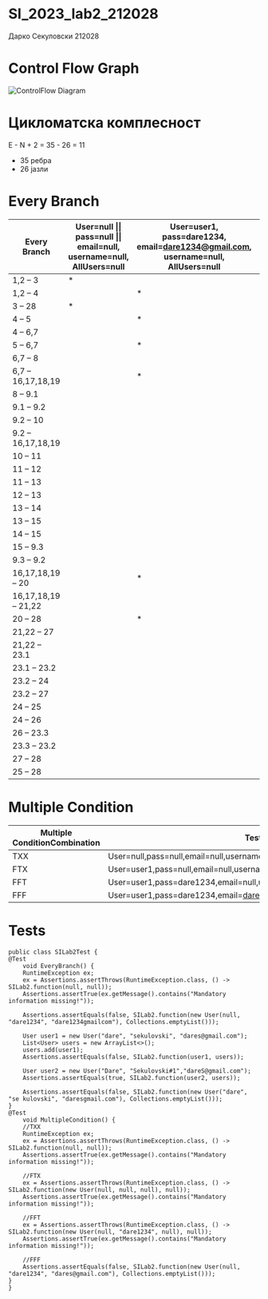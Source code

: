 # SI_2023_lab2_212028
Дарко Секуловски 212028 

# Control Flow Graph 

![ControlFlow Diagram](https://github.com/daresekulovski/SI_2023_lab2_212028/assets/129841215/8e9ec329-6ed6-45a8-b162-db1af73da868)

# Цикломатска комплесност 
E - N + 2 = 35 - 26 = 11 <br> 
* 35 ребра <br> 
* 26 јазли <br> 

# Every Branch

| Every Branch | User=null \|\| pass=null \|\| email=null, <br> username=null,<br> AllUsers=null | User=user1, <br> pass=dare1234, <br> email=dare1234@gmail.com, <br> username=null, <br> AllUsers=null | User=user1, <br> pass=sekulovski, <br> email=dares@gmail.com, <br> username=dare, <br> AllUsers={user1} | User=user2, <br> pass=Sekulovski#1, <br> email=dares@gmail.com, <br> username=dare, <br> AllUsers={user1} | User=user1, <br> pass=se kulovski, <br> email=daresgmail.com, <br> username=dare, <br> AllUsers=null |
|---|---|---|---|---|---|
| 1,2 – 3 | * |  |  |  |  |
| 1,2 – 4 |  | * | * | * | * |
| 3 – 28 | * |  |  |  |  |
| 4 – 5 |  | * |  |  |  |
| 4 – 6,7 |  |  | * | * | * |
| 5 – 6,7 |  | * |  |  |  |
| 6,7 – 8 |  |  | * | * |  |
| 6,7 – 16,17,18,19 |  | * |  |  | * |
| 8 – 9.1 |  |  | * | * |  |
| 9.1 – 9.2 |  |  | * | * |  |
| 9.2 – 10 |  |  | * | * |  |
| 9.2 – 16,17,18,19 |  |  | * | * |  |
| 10 – 11 |  |  | * |  |  |
| 11 – 12 |  |  | * |  |  |
| 11 – 13 |  |  |  | * |  |
| 12 – 13 |  |  | * |  |  |
| 13 – 14 |  |  | * |  |  |
| 13 – 15 |  |  |  | * |  |
| 14 – 15 |  |  | * |  |  |
| 15 – 9.3 |  |  | * | * |  |
| 9.3 – 9.2 |  |  | * | * |  |
| 16,17,18,19 – 20 |  | * |  |  |  |
| 16,17,18,19 – 21,22 |  |  | * | * | * |
| 20 – 28 |  | * |  |  |  |
| 21,22 – 27 |  |  |  |  | * |
| 21,22 – 23.1 |  |  | * | * |  |
| 23.1 – 23.2 |  |  | * | * |  |
| 23.2 – 24 |  |  | * | * |  |
| 23.2 – 27 |  |  | * |  |  |
| 24 – 25 |  |  |  | * |  |
| 24 – 26 |  |  | * | * |  |
| 26 – 23.3 |  |  | * | * |  |
| 23.3 – 23.2 |  |  | * | * |  |
| 27 – 28 |  |  | * |  | * |
| 25 – 28 |  |  |  | * |  |. 

# Multiple Condition <br>

 Multiple ConditionCombination | Test Case | Branch |
|---|---|---|
| TXX | User=null,pass=null,email=null,username=null,AllUsers=null | 1,2 – 3 |
| FTX | User=user1,pass=null,email=null,username=null,AllUsers=null | 1,2 – 3 |
| FFT | User=user1,pass=dare1234,email=null,username=null,AllUsers=null | 1,2 – 3 |
| FFF | User=user1,pass=dare1234,email=dares@gmail.com,username=null,AllUsers=null | 1,2 – 4 |. 

# Tests <br>
```
public class SILab2Test {
@Test
    void EveryBranch() {
    RuntimeException ex;
    ex = Assertions.assertThrows(RuntimeException.class, () -> SILab2.function(null, null));
    Assertions.assertTrue(ex.getMessage().contains("Mandatory information missing!"));

    Assertions.assertEquals(false, SILab2.function(new User(null, "dare1234", "dare1234gmailcom"), Collections.emptyList()));

    User user1 = new User("dare", "sekulovski", "dares@gmail.com");
    List<User> users = new ArrayList<>();
    users.add(user1);
    Assertions.assertEquals(false, SILab2.function(user1, users));

    User user2 = new User("Dare", "Sekulovski#1","dareS@gmail.com");
    Assertions.assertEquals(true, SILab2.function(user2, users));

    Assertions.assertEquals(false, SILab2.function(new User("dare", "se kulovski", "daresgmail.com"), Collections.emptyList()));
}
@Test
    void MultipleCondition() {
    //TXX
    RuntimeException ex;
    ex = Assertions.assertThrows(RuntimeException.class, () -> SILab2.function(null, null));
    Assertions.assertTrue(ex.getMessage().contains("Mandatory information missing!"));

    //FTX
    ex = Assertions.assertThrows(RuntimeException.class, () -> SILab2.function(new User(null, null, null), null));
    Assertions.assertTrue(ex.getMessage().contains("Mandatory information missing!"));

    //FFT
    ex = Assertions.assertThrows(RuntimeException.class, () -> SILab2.function(new User(null, "dare1234", null), null));
    Assertions.assertTrue(ex.getMessage().contains("Mandatory information missing!"));

    //FFF
    Assertions.assertEquals(false, SILab2.function(new User(null, "dare1234", "dares@gmail.com"), Collections.emptyList()));
}
}
```

